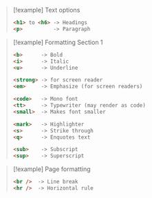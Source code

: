 >[!example] Text options
>```html
><h1> to <h6> -> Headings
><p>          -> Paragraph
>```

>[!example] Formatting Section 1
>```html
><b>      -> Bold
><i>      -> Italic
><u>      -> Underline
>```
>```html
><strong> -> for screen reader
><em>     -> Emphasize (for screen readers)
>```
>```html
><code>   -> Mono font
><tt>     -> Typewriter (may render as code)
><small>  -> Makes font smaller
>```
>```html
><mark>   -> Highlighter
><s>      -> Strike through
><q>      -> Enquotes text
>```
>```HTML
><sub>    -> Subscript
><sup>    -> Superscript
>```

>[!example] Page formatting 
>```html
><br />  -> Line break
><hr />  -> Horizontal rule
>```
